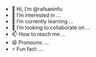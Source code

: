 - 👋 Hi, I’m @rafsaninfu
- 👀 I’m interested in ...
- 🌱 I’m currently learning ...
- 💞️ I’m looking to collaborate on ...
- 📫 How to reach me ...
- 😄 Pronouns: ...
- ⚡ Fun fact: ...

<!---
rafsaninfu/rafsaninfu is a ✨ special ✨ repository because its `README.md` (this file) appears on your GitHub profile.
You can click the Preview link to take a look at your changes.
--->
